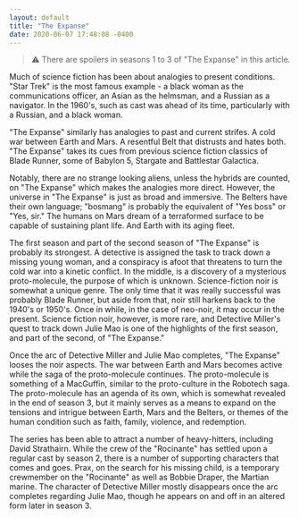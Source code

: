 ```yaml
---
layout: default
title: "The Expanse"
date: 2020-06-07 17:48:08 -0400
---
```


> :warning: There are spoilers in seasons 1 to 3 of "The Expanse" in this article.

Much of science fiction has been about analogies to present conditions. "Star Trek" is the most famous example - a black woman as the communications officer, an Asian as the helmsman, and a Russian as a navigator. In the 1960's, such as cast was ahead of its time, particularly with a Russian, and a black woman.

"The Expanse" similarly has analogies to past and current strifes.  A cold war between Earth and Mars. A resentful Belt that distrusts and hates both. "The Expanse" takes its cues from previous science fiction classics of Blade Runner, some of Babylon 5, Stargate and Battlestar Galactica.

Notably, there are no strange looking aliens, unless the hybrids are counted, on "The Expanse" which makes the analogies more direct. However, the universe in "The Expanse" is just as broad and immersive. The Belters have their own language; "bosmang" is probably the equivalent of "Yes boss" or "Yes, sir." The humans on Mars dream of a terraformed surface to be capable of sustaining plant life. And Earth with its aging fleet.

The first season and part of the second season of "The Expanse" is probably its strongest. A detective is assigned the task to track down a missing young woman, and a conspiracy is afoot that threatens to turn the cold war into a kinetic conflict. In the middle, is a discovery of a mysterious proto-molecule, the purpose of which is unknown. Science-fiction noir is somewhat a unique genre. The only time that it was really successful was probably Blade Runner, but aside from that, noir still harkens back to the 1940's or 1950's. Once in while, in the case of neo-noir, it may occur in the present. Science fiction noir, however, is more rare, and Detective Miller's quest to track down Julie Mao is one of the highlights of the first season, and part of the second, of "The Expanse."

Once the arc of Detective Miller and Julie Mao completes, "The Expanse" looses the noir aspects. The war between Earth and Mars becomes active while the saga of the proto-molecule continues. The proto-molecule is something of a MacGuffin, similar to the proto-culture in the Robotech saga. The proto-molecule has an agenda of its own, which is somewhat revealed in the end of season 3, but it mainly serves as a means to expand on the tensions and intrigue between Earth, Mars and the Belters, or themes of the human condition such as faith, family, violence, and redemption.

The series has been able to attract a number of heavy-hitters, including David Strathairn. While the crew of the "Rocinante" has settled upon a regular cast by season 2, there is a number of supporting characters that comes and goes. Prax, on the search for his missing child, is a temporary crewmember on the "Rocinante" as well as Bobbie Draper, the Martian marine. The character of Detective Miller mostly disappears once the arc completes regarding Julie Mao, though he appears on and off in an altered form later in season 3.

